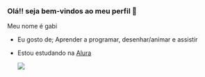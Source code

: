 ### Olá!! seja bem-vindos ao meu perfil 👋

 Meu nome é gabi
 
- Eu gosto de; Aprender a programar, desenhar/animar e assistir
- Estou estudando na [Alura](https://cursos.alura.com.br/)

  ![]([https://tenor.com/pt-BR/view/sanrio-my-melody-gif-25418866])


